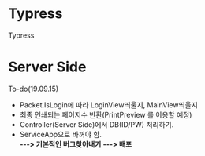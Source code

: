 # Typress
Typress

# Server Side
To-do(19.09.15)

- Packet.IsLogin에 따라 LoginView띄울지, MainView띄울지
- 최종 인쇄되는 페이지수 반환(PrintPreview 를 이용할 예정)
- Controller(Server Side)에서 DB(ID/PW) 처리하기.
- ServiceApp으로 바꺼야 함.<br>
**---> 기본적인 버그찾아내기**
**---> 배포**
